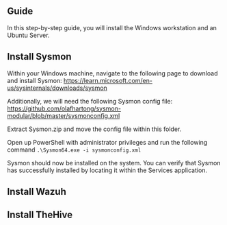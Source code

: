## Guide
In this step-by-step guide, you will install the Windows workstation and an Ubuntu Server. 
## Install Sysmon
Within your Windows machine, navigate to the following page to download and install Sysmon:
https://learn.microsoft.com/en-us/sysinternals/downloads/sysmon

Additionally, we will need the following Sysmon config file:
https://github.com/olafhartong/sysmon-modular/blob/master/sysmonconfig.xml

Extract Sysmon.zip and move the config file within this folder. 

Open up PowerShell with administrator privileges and run the following command
```.\Sysmon64.exe -i sysmonconfig.xml```

Sysmon should now be installed on the system. You can verify that Sysmon has successfully installed  by locating it within the Services application.
## Install Wazuh

## Install TheHive
